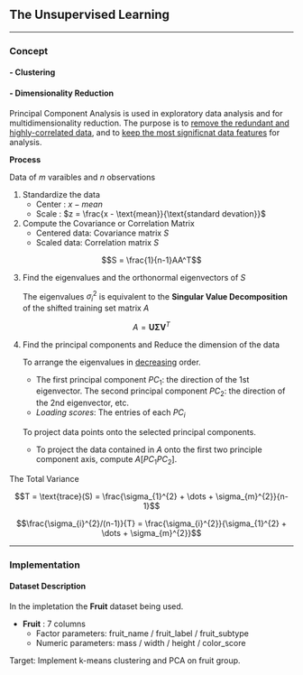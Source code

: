 ## The Unsupervised Learning

---
### **Concept**
#### - Clustering

#### - Dimensionality Reduction
Principal Component Analysis is used in exploratory data analysis and for multidimensionality reduction. The purpose is to <ins>remove the redundant and highly-correlated data</ins>, and to <ins>keep the most significnat data features</ins> for analysis.

**Process**

Data of $m$ varaibles and $n$ observations
1. Standardize the data 
    * Center : $x-mean$
    * Scale : $z = \frac{x - \text{mean}}{\text{standard devation}}$
2. Compute the Covariance or Correlation Matrix
    * Centered data: Covariance matrix $S$
    * Scaled data: Correlation matrix $S$
```math
S = \frac{1}{n-1}AA^T
```
3. Find the eigenvalues and the orthonormal eigenvectors of $S$

    The eigenvalues $\sigma_{i}^{2}$ is equivalent to the **Singular Value Decomposition** of the shifted training set matrix $A$
```math
A = \mathbf{U} \mathbf{\Sigma} \mathbf{V}^{T}
```
4. Find the  principal components and Reduce the dimension of the data 

    To arrange the eigenvalues in <ins>decreasing</ins> order.
    * The first principal component $PC_1$: the direction of the 1st eigenvector. The second principal component $PC_2$: the direction of the 2nd eigenvector, etc.
    * *Loading scores*: The entries of each $PC_i$

    To project data points onto the selected principal components. 
    * To project the data contained in $A$ onto the first two principle component axis, compute $A [PC_1 PC_2]$.

The Total Variance
```math
T = \text{trace}(S) = \frac{\sigma_{1}^{2} + \dots + \sigma_{m}^{2}}{n-1}
```
```math
\frac{\sigma_{i}^{2}/(n-1)}{T} = \frac{\sigma_{i}^{2}}{\sigma_{1}^{2} + \dots + \sigma_{m}^{2}}
```
---
### **Implementation**

#### **Dataset Description**
In the impletation the **Fruit** dataset being used.
- **Fruit** : 7 columns 
    - Factor parameters: fruit_name / fruit_label / fruit_subtype
    - Numeric parameters: mass / width / height / color_score

Target: Implement k-means clustering and PCA on fruit group. 